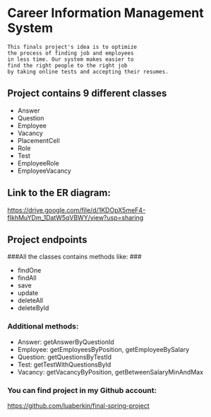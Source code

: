 # Career Information Management System #

    This finals project's idea is to optimize
    the process of finding job and employees 
    in less time. Our system makes easier to 
    find the right people to the right job 
    by taking online tests and accepting their resumes.

## Project contains 9 different classes ##

* Answer
* Question
* Employee
* Vacancy
* PlacementCell
* Role
* Test
* EmployeeRole
* EmployeeVacancy

## Link to the ER diagram: ##

  https://drive.google.com/file/d/1KDOpX5meF4-fIkhMuYDm_1DatW5qVBWY/view?usp=sharing

## Project endpoints ##
###All the classes contains methods like: ###
* findOne
* findAll
* save
* update
* deleteAll
* deleteById

### Additional methods: ###
* Answer: getAnswerByQuestionId
* Employee: getEmployeesByPosition, getEmployeeBySalary
* Question: getQuestionsByTestId
* Test: getTestWithQuestionsById
* Vacancy: getVacancyByPosition, getBetweenSalaryMinAndMax

### You can find project in my Github account: ###
https://github.com/luaberkin/final-spring-project